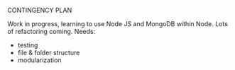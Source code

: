 CONTINGENCY PLAN

Work in progress, learning to use Node JS and MongoDB within Node.
Lots of refactoring coming.
Needs:
- testing
- file & folder structure
- modularization
